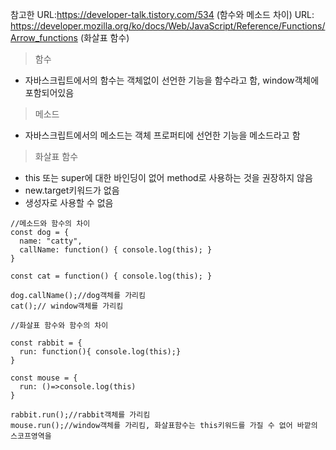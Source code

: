 참고한 URL:https://developer-talk.tistory.com/534 (함수와 메소드 차이)
      URL: https://developer.mozilla.org/ko/docs/Web/JavaScript/Reference/Functions/Arrow_functions (화살표 함수)
> 함수
  - 자바스크립트에서의 함수는 객체없이 선언한 기능을 함수라고 함, window객체에 포함되어있음
> 메소드
  - 자바스크립트에서의 메소드는 객체 프로퍼티에 선언한 기능을 메소드라고 함

> 화살표 함수
  - this 또는 super에 대한 바인딩이 없어 method로 사용하는 것을 권장하지 않음
  - new.target키워드가 없음
  - 생성자로 사용할 수 없음

```
//메소드와 함수의 차이
const dog = {
  name: "catty",
  callName: function() { console.log(this); } 
}

const cat = function() { console.log(this); }

dog.callName();//dog객체를 가리킴
cat();// window객체를 가리킴

//화살표 함수와 함수의 차이

const rabbit = {
  run: function(){ console.log(this);}
}

const mouse = {
  run: ()=>console.log(this)
}

rabbit.run();//rabbit객체를 가리킴
mouse.run();//window객체를 가리킴, 화살표함수는 this키워드를 가질 수 없어 바깥의 스코프영역을 
```
